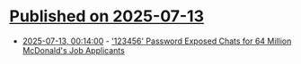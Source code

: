 # [Published on 2025-07-13](index.md)

* [2025-07-13, 00:14:00](https://soylentnews.org/article.pl?sid=25/07/12/1213215&from=rss) - ['123456' Password Exposed Chats for 64 Million McDonald's Job Applicants](https://soylentnews.org/article.pl?sid=25/07/12/1213215&from=rss)
